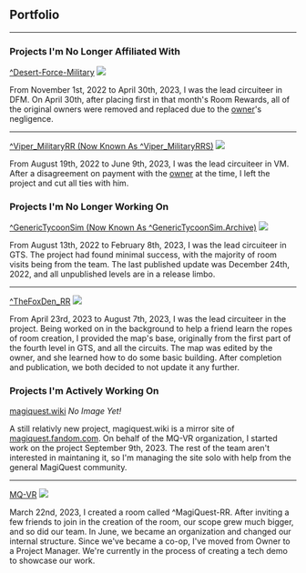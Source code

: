 ## Portfolio

---

### Projects I'm No Longer Affiliated With

[^Desert-Force-Military](https://rec.net/room/Desert-Force-Military)
<img src="https://img.rec.net/3mvs17cgf3g9dq29lyrk4dqxk.jpg"/>

From November 1st, 2022 to April 30th, 2023, I was the lead circuiteer in DFM. On April 30th, after placing first in that month's Room Rewards, all of the original owners were removed and replaced due to the [owner](https://rec.net/user/progamerdudeyt)'s negligence.

---
[^Viper_MilitaryRR (Now Known As ^Viper_MilitaryRRS)](https://rec.net/room/Viper_MilitaryRRS)
<img src="https://img.rec.net/7essfp6s9h6g0kffhjjy6py1b.jpg"/>

From August 19th, 2022 to June 9th, 2023, I was the lead circuiteer in VM. After a disagreement on payment with the [owner](https://rec.net/user/piepanda) at the time, I left the project and cut all ties with him.

### Projects I'm No Longer Working On

[^GenericTycoonSim (Now Known As ^GenericTycoonSim.Archive)](https://rec.net/room/GenericTycoonSim.Archive)
<img src="https://img.rec.net/bo045lwspfcqs2ym37iinwyw8.jpg"/>

From August 13th, 2022 to February 8th, 2023, I was the lead circuiteer in GTS. The project had found minimal success, with the majority of room visits being from the team. The last published update was December 24th, 2022, and all unpublished levels are in a release limbo.

---

[^TheFoxDen_RR](https://rec.net/room/TheFoxDen_RR)
<img src="https://img.rec.net/bbsx6c4rld5bbiuhrhppn7r9i.jpg"/>

From April 23rd, 2023 to August 7th, 2023, I was the lead circuiteer in the project. Being worked on in the background to help a friend learn the ropes of room creation, I provided the map's base, originally from the first part of the fourth level in GTS, and all the circuits. The map was edited by the owner, and she learned how to do some basic building. After completion and publication, we both decided to not update it any further.

### Projects I'm Actively Working On

[magiquest.wiki](https://magiquest.wiki)
*No Image Yet!*

A still relativly new project, magiquest.wiki is a mirror site of [magiquest.fandom.com](https://magiquest.fandom.com). On behalf of the MQ-VR organization, I started work on the project September 9th, 2023. The rest of the team aren't interested in maintaning it, so I'm managing the site solo with help from the general MagiQuest community.

---

[MQ-VR](https://github.com/MagiQuest)
<img src="https://github.com/MagiQuest.png"/>

March 22nd, 2023, I created a room called ^MagiQuest-RR. After inviting a few friends to join in the creation of the room, our scope grew much bigger, and so did our team. In June, we became an organization and changed our internal structure. Since we've became a co-op, I've moved from Owner to a Project Manager. We're currently in the process of creating a tech demo to showcase our work.